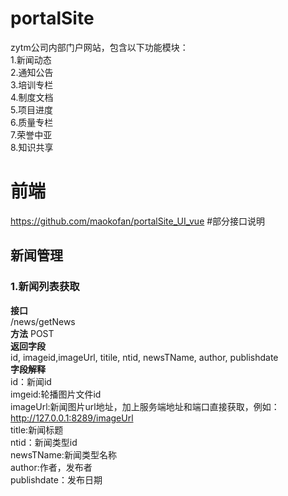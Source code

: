 # portalSite
zytm公司内部门户网站，包含以下功能模块：  
1.新闻动态  
2.通知公告  
3.培训专栏   
4.制度文档  
5.项目进度  
6.质量专栏  
7.荣誉中亚  
8.知识共享    
# 前端  
https://github.com/maokofan/portalSite_UI_vue
#部分接口说明
## 新闻管理
### 1.新闻列表获取  
**接口**  
/news/getNews  
**方法**
POST  
**返回字段**  
id, imageid,imageUrl, titile, ntid, newsTName, author, publishdate  
**字段解释**  
id：新闻id  
imgeid:轮播图片文件id  
imageUrl:新闻图片url地址，加上服务端地址和端口直接获取，例如：http://127.0.0.1:8289/imageUrl  
title:新闻标题  
ntid：新闻类型id  
newsTName:新闻类型名称  
author:作者，发布者  
publishdate：发布日期  
